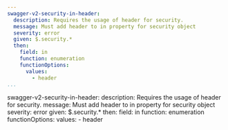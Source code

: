 ```yaml
---
swagger-v2-security-in-header:
  description: Requires the usage of header for security.
  message: Must add header to in property for security object
  severity: error
  given: $.security.*
  then:
    field: in
    function: enumeration
    functionOptions:
      values:
        - header
...
```

swagger-v2-security-in-header:
  description: Requires the usage of header for security.
  message: Must add header to in property for security object
  severity: error
  given: $.security.*
  then:
    field: in
    function: enumeration
    functionOptions:
      values:
        - header

